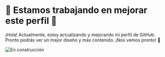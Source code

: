 # 🚧 Estamos trabajando en mejorar este perfil 🚧

¡Hola! Actualmente, estoy actualizando y mejorando mi perfil de GitHub.  
Pronto podrás ver un mejor diseño y más contenido. ¡Nos vemos pronto! 🚀  

![En construcción](https://img.shields.io/badge/%F0%9F%9A%A7%20En%20construcción-blue?style=for-the-badge)

